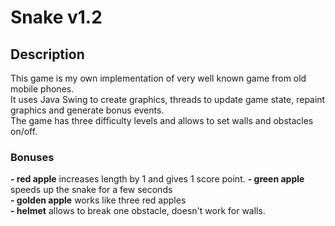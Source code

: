 <h1>Snake v1.2</h1>
<h2>Description</h2>
This game is my own implementation of very well known game from old mobile phones.<br>
It uses Java Swing to create graphics, threads to update game state, repaint graphics and generate bonus events.<br>
The game has three difficulty levels and allows to set walls and obstacles on/off. 
<h3>Bonuses</h3>
<b>- red apple</b> increases length by 1 and gives 1 score point.
<b>- green apple</b> speeds up the snake for a few seconds<br>
<b>- golden apple</b> works like three red apples<br>
<b>- helmet</b> allows to break one obstacle, doesn't work for walls.<br>
